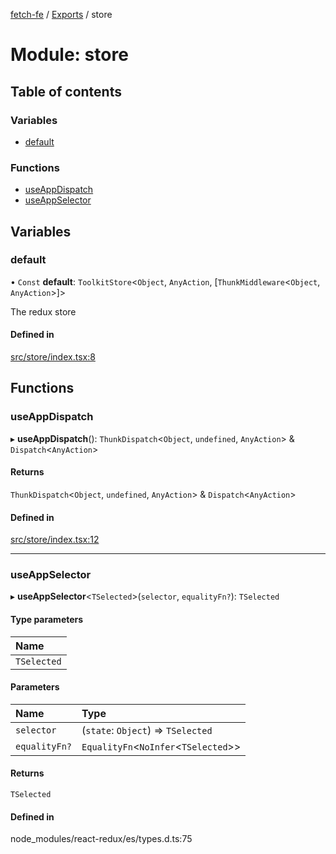 [fetch-fe](../README.md) / [Exports](../modules.md) / store

# Module: store

## Table of contents

### Variables

- [default](store.md#default)

### Functions

- [useAppDispatch](store.md#useappdispatch)
- [useAppSelector](store.md#useappselector)

## Variables

### default

• `Const` **default**: `ToolkitStore`<`Object`, `AnyAction`, [`ThunkMiddleware`<`Object`, `AnyAction`\>]\>

The redux store

#### Defined in

[src/store/index.tsx:8](https://github.com/SimoneLazier/fetch-fe/blob/9486deb/src/store/index.tsx#L8)

## Functions

### useAppDispatch

▸ **useAppDispatch**(): `ThunkDispatch`<`Object`, `undefined`, `AnyAction`\> & `Dispatch`<`AnyAction`\>

#### Returns

`ThunkDispatch`<`Object`, `undefined`, `AnyAction`\> & `Dispatch`<`AnyAction`\>

#### Defined in

[src/store/index.tsx:12](https://github.com/SimoneLazier/fetch-fe/blob/9486deb/src/store/index.tsx#L12)

___

### useAppSelector

▸ **useAppSelector**<`TSelected`\>(`selector`, `equalityFn?`): `TSelected`

#### Type parameters

| Name |
| :------ |
| `TSelected` |

#### Parameters

| Name | Type |
| :------ | :------ |
| `selector` | (`state`: `Object`) => `TSelected` |
| `equalityFn?` | `EqualityFn`<`NoInfer`<`TSelected`\>\> |

#### Returns

`TSelected`

#### Defined in

node_modules/react-redux/es/types.d.ts:75
